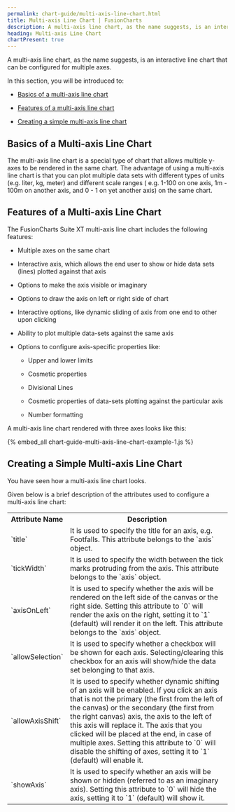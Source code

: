 ```yaml
---
permalink: chart-guide/multi-axis-line-chart.html
title: Multi-axis Line Chart | FusionCharts
description: A multi-axis line chart, as the name suggests, is an interactive line chart that can be configured for multiple axes.
heading: Multi-axis Line Chart
chartPresent: true
---
```


A multi-axis line chart, as the name suggests, is an interactive line chart that can be configured for multiple axes.

In this section, you will be introduced to:

* <a href="/chart-guide/multi-axis-line-chart.html#basics-of-a-multi-axis-line-chart">Basics of a multi-axis line chart</a>

* <a href="/chart-guide/multi-axis-line-chart.html#features-of-a-multi-axis-line-chart">Features of a multi-axis line chart</a>

* <a href="/chart-guide/multi-axis-line-chart.html#creating-a-simple-multi-axis-line-chart">Creating a simple multi-axis line chart</a>

## Basics of a Multi-axis Line Chart

The multi-axis line chart is a special type of chart that allows multiple y-axes to be rendered in the same chart. The advantage of using a multi-axis line chart is that you can plot multiple data sets with different types of units (e.g. liter, kg, meter) and different scale ranges ( e.g. 1-100 on one axis,  1m - 100m on another axis, and  0 - 1 on yet another axis) on the same chart.

## Features of a Multi-axis Line Chart

The FusionCharts Suite XT multi-axis line chart includes the following features:

* Multiple axes on the same chart

* Interactive axis, which allows the end user to show or hide data sets (lines) plotted against that axis

* Options to make the axis visible or imaginary

* Options to draw the axis on left or right side of chart

* Interactive options, like dynamic sliding of axis from one end to other upon clicking

* Ability to plot multiple data-sets against the same axis

* Options to configure axis-specific properties like:

    * Upper and lower limits

    * Cosmetic properties

    * Divisional Lines

    * Cosmetic properties of data-sets plotting against the particular axis

    * Number formatting

A multi-axis line chart rendered with three axes looks like this:

{% embed_all chart-guide-multi-axis-line-chart-example-1.js %}

## Creating a Simple Multi-axis Line Chart

You have seen how a multi-axis line chart looks.

Given below is a brief description of the attributes used to configure a multi-axis line chart:

<table>
  <tr>
    <th>Attribute Name</th>
    <th>Description</th>
  </tr>
  <tr>
    <td>`title`</td>
    <td>It is used to specify the title for an axis, e.g. Footfalls. This attribute belongs to the `axis` object. </td>
  </tr>
  <tr>
    <td>`tickWidth`</td>
    <td>It is used to specify the width between the tick marks protruding from the axis. This attribute belongs to the `axis` object. </td>
  </tr>
  <tr>
    <td>`axisOnLeft`</td>
    <td>It is used to specify whether the axis will be rendered on the left side of the canvas or the right side. Setting this attribute to `0` will render the axis on the right, setting it to `1` (default) will render it on the left. This attribute belongs to the `axis` object.</td>
  </tr>
  <tr>
    <td>`allowSelection`</td>
    <td>It is used to specify whether a checkbox will be shown for each axis. Selecting/clearing this checkbox for an axis will show/hide the data set belonging to that axis.</td>
  </tr>
  <tr>
    <td>`allowAxisShift`</td>
    <td>It is used to specify whether dynamic shifting of an axis will be enabled. If you click an axis that is not the primary (the first from the left of the canvas) or the secondary (the first from the right canvas) axis, the axis to the left of this axis will replace it. The axis that you clicked will be placed at the end, in case of multiple axes. Setting this attribute to `0` will disable the shifting of axes, setting it to `1` (default) will enable it.</td>
  </tr>
  <tr>
    <td>`showAxis`</td>
    <td>It is used to specify whether an axis will be shown or hidden (referred to as an imaginary axis). Setting this attribute to `0` will hide the axis, setting it to `1` (default) will show it.</td>
  </tr>
</table>